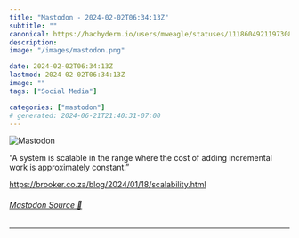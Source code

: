 ```yaml
---
title: "Mastodon - 2024-02-02T06:34:13Z"
subtitle: ""
canonical: https://hachyderm.io/users/mweagle/statuses/111860492119730871
description:
image: "/images/mastodon.png"

date: 2024-02-02T06:34:13Z
lastmod: 2024-02-02T06:34:13Z
image: ""
tags: ["Social Media"]

categories: ["mastodon"]
# generated: 2024-06-21T21:40:31-07:00
---
```

![Mastodon](/images/mastodon.png)

<p>“A system is scalable in the range where the cost of adding incremental work is approximately constant.”</p><p><a href="https://brooker.co.za/blog/2024/01/18/scalability.html" target="_blank" rel="nofollow noopener noreferrer" translate="no"><span class="invisible">https://</span><span class="ellipsis">brooker.co.za/blog/2024/01/18/</span><span class="invisible">scalability.html</span></a></p>


###### [Mastodon Source 🐘](https://hachyderm.io/@mweagle/111860492119730871)

___
